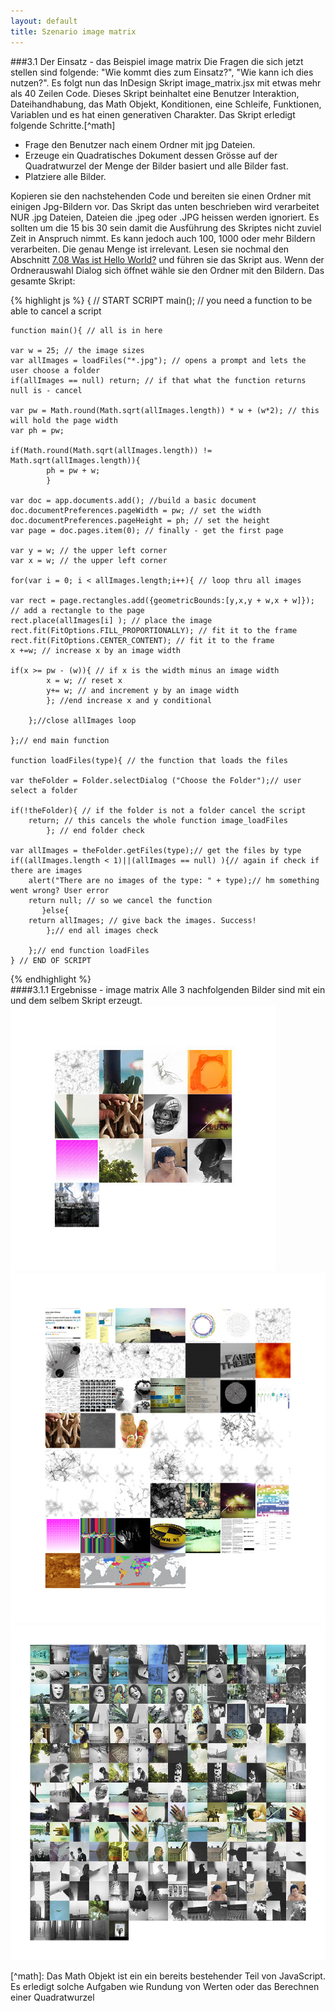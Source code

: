 ```yaml
---
layout: default
title: Szenario image matrix
---
```


###<a name="08"></a>3.1 Der Einsatz - das Beispiel image matrix
Die Fragen die sich jetzt stellen sind folgende: "Wie kommt dies zum Einsatz?", "Wie kann ich dies nutzen?".
Es folgt nun das InDesign Skript image_matrix.jsx mit etwas mehr als 40 Zeilen Code. Dieses Skript beinhaltet eine Benutzer Interaktion, Dateihandhabung, das Math Objekt, Konditionen, eine Schleife, Funktionen, Variablen und es hat einen generativen Charakter. Das Skript erledigt folgende Schritte.\[^math\]  

- Frage den Benutzer nach einem Ordner mit jpg Dateien.  
- Erzeuge ein Quadratisches Dokument dessen Grösse auf der Quadratwurzel der Menge der Bilder basiert und alle Bilder fast.  
- Platziere alle Bilder.  

  
Kopieren sie den nachstehenden Code und bereiten sie einen Ordner mit einigen Jpg-Bildern vor. Das Skript das unten beschrieben wird verarbeitet NUR .jpg Dateien, Dateien die .jpeg oder .JPG heissen werden ignoriert. Es sollten um die 15 bis 30 sein damit die Ausführung des Skriptes nicht zuviel Zeit in Anspruch nimmt. Es kann jedoch auch 100, 1000 oder mehr Bildern verarbeiten. Die genau Menge ist irrelevant. Lesen sie nochmal den Abschnitt [7.08 Was ist Hello World?](terminologie.html#21) und führen sie das Skript aus. Wenn der Ordnerauswahl Dialog sich öffnet wähle sie den Ordner mit den Bildern.
Das gesamte Skript:  

{% highlight js %}
	{ // START SCRIPT
	main(); // you need a function to be able to cancel a script

	function main(){ // all is in here

	var w = 25; // the image sizes
	var allImages = loadFiles("*.jpg"); // opens a prompt and lets the user choose a folder
	if(allImages == null) return; // if that what the function returns null is - cancel

	var pw = Math.round(Math.sqrt(allImages.length)) * w + (w*2); // this will hold the page width
	var ph = pw;

	if(Math.round(Math.sqrt(allImages.length)) != Math.sqrt(allImages.length)){
	        ph = pw + w;
	        }

	var doc = app.documents.add(); //build a basic document
	doc.documentPreferences.pageWidth = pw; // set the width
	doc.documentPreferences.pageHeight = ph; // set the height
	var page = doc.pages.item(0); // finally - get the first page

	var y = w; // the upper left corner
	var x = w; // the upper left corner

	for(var i = 0; i < allImages.length;i++){ // loop thru all images

	var rect = page.rectangles.add({geometricBounds:[y,x,y + w,x + w]}); // add a rectangle to the page
	rect.place(allImages[i] ); // place the image
    rect.fit(FitOptions.FILL_PROPORTIONALLY); // fit it to the frame
    rect.fit(FitOptions.CENTER_CONTENT); // fit it to the frame
    x +=w; // increase x by an image width

	if(x >= pw - (w)){ // if x is the width minus an image width
	        x = w; // reset x
	        y+= w; // and increment y by an image width
	        }; //end increase x and y conditional

	    };//close allImages loop

	};// end main function

	function loadFiles(type){ // the function that loads the files

	var theFolder = Folder.selectDialog ("Choose the Folder");// user select a folder

	if(!theFolder){ // if the folder is not a folder cancel the script
		return; // this cancels the whole function image_loadFiles
			}; // end folder check

	var allImages = theFolder.getFiles(type);// get the files by type
	if((allImages.length < 1)||(allImages == null) ){// again if check if there are images
		alert("There are no images of the type: " + type);// hm something went wrong? User error
		return null; // so we cancel the function
		   }else{
		return allImages; // give back the images. Success!
	        };// end all images check

		};// end function loadFiles
	} // END OF SCRIPT
{% endhighlight %}
<br>
####<a name="33"></a>3.1.1 Ergebnisse - image matrix
Alle 3 nachfolgenden Bilder sind mit ein und dem selbem Skript erzeugt.  
![matrix 1](images/image_matrix_1.jpg)  
![matrix 2](images/image_matrix_2.jpg)  
![matrix 3](images/image_matrix_3.jpg)  

\[^math\]: Das Math Objekt ist ein ein bereits bestehender Teil von JavaScript. Es erledigt solche Aufgaben wie Rundung von Werten oder das Berechnen einer Quadratwurzel  
